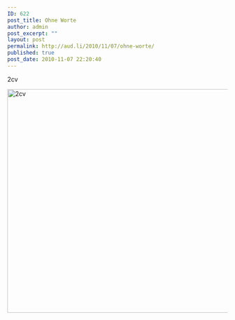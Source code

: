 ```yaml
---
ID: 622
post_title: Ohne Worte
author: admin
post_excerpt: ""
layout: post
permalink: http://aud.li/2010/11/07/ohne-worte/
published: true
post_date: 2010-11-07 22:20:40
---
```

2cv

<img class="aligncenter size-full wp-image-623" title="2cv" src="http://aud.li/wp-content/uploads/2010/11/2cv.png" alt="2cv" width="570" height="511" />